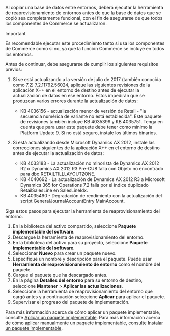 Al copiar una base de datos entre entornos, deberá ejecutar la herramienta de reaprovisionamiento de entornos antes de que la base de datos que se copió sea completamente funcional, con el fin de asegurarse de que todos los componentes de Commerce se actualizaron.

> [!IMPORTANT]
> Es recomendable ejecutar este procedimiento tanto si usa los componentes de Commerce como si no, ya que la función Commerce se incluye en todos los entornos. 

Antes de continuar, debe asegurarse de cumplir los siguientes requisitos previos:
1. Si se está actualizando a la versión de julio de 2017 (también conocida como 7.2) 7.2.11792.56024, aplique las siguientes revisiones de la aplicación X++ en el entorno de destino antes de ejecutar la actualización de datos en ese entorno. Estos impedirán que se produzcan varios errores durante la actualización de datos:

    - KB 4036156 - actualización menor de versión de Retail - "la secuencia numérica de variante no está establecida". Este paquete de revisiones también incluye KB 4035399 y KB 4035751. Tenga en cuenta que para usar este paquete debe tener como mínimo la Platform Update 9. Si no está seguro, instale los últimos binarios.
    
2. Si está actualizando desde Microsoft Dynamics AX 2012, instale las correcciones siguientes de la aplicación X++ en el entorno de destino antes de ejecutar la actualización de datos:
    - KB 4033183 - La actualización no minorista de Dynamics AX 2012 R2 o Dynamics AX 2012 R3 Pre-CU8 falla con Objeto no encontrado para dbo.RETAILTILLLAYOUTZONE.
    - KB 4040692 - La actualización de Dynamics AX 2012 R3 a Microsoft Dynamics 365 for Operations 7.2 falla por el índice duplicado RetailSalesLine en SalesLineIdx.
    - KB 4035490 - Degradación de rendimiento con la actualización del script GeneralJournalAccountEntry MainAccount.


Siga estos pasos para ejecutar la herramienta de reaprovisionamiento del entorno.

1. En la biblioteca del activo compartido, seleccione **Paquete implementable del software**.
2. Descargue la herramienta de reaprovisionamiento del entorno.
3. En la biblioteca del activo para su proyecto, seleccione **Paquete implementable del software**.
4. Seleccionar **Nuevo** para crear un paquete nuevo.
5. Especifique un nombre y descripción para el paquete. Puede usar **Herramienta de reaprovisionamiento de entorno** como el nombre del paquete.
6. Cargue el paquete que ha descargado antes.
7. En la página **Detalles del entorno** para su entorno de destino, seleccione **Mantener** > **Aplicar las actualizaciones**.
8. Seleccione la herramienta de reaprovisionamiento del entorno que cargó antes y a continuación seleccione **Aplicar** para aplicar el paquete.
9. Supervisar el progreso del paquete de implementación. 

Para más información acerca de cómo aplicar un paquete implementable, consulte [Aplicar un paquete implementable](../deployment/create-apply-deployable-package.md). Para más información acerca de cómo aplicar manualmente un paquete implementable, consulte [Instalar un paquete implementable](../deployment/install-deployable-package.md).

